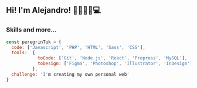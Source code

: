 ## Hi! I'm Alejandro! 👋🏼🧔🏼💻
<!--
Lorem ipsum....
-->

### Skills and more...
```js
const peregrinTuk = {
  code: ['Javascript', 'PHP', 'HTML', 'Sass', 'CSS'],
  tools:  {
            toCode: ['Git', 'Node.js', 'React', 'Prepross', 'MySQL'],
            toDesign: ['Figma', 'Photoshop', 'Illustrator', 'InDesign']
          },
  challenge: 'I'm creating my own personal web'
}
```

<!--
**PeregrinTuk/PeregrinTuk** is a ✨ _special_ ✨ repository because its `README.md` (this file) appears on your GitHub profile.

Here are some ideas to get you started:

- 🔭 I’m currently working on ...
- 🌱 I’m currently learning ...
- 👯 I’m looking to collaborate on ...
- 🤔 I’m looking for help with ...
- 💬 Ask me about ...
- 📫 How to reach me: ...
- 😄 Pronouns: ...
- ⚡ Fun fact: ...
-->
